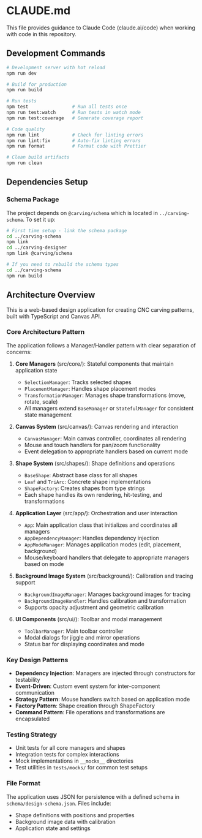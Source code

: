 # CLAUDE.md

This file provides guidance to Claude Code (claude.ai/code) when working with code in this repository.

## Development Commands

```bash
# Development server with hot reload
npm run dev

# Build for production
npm run build

# Run tests
npm test                # Run all tests once
npm run test:watch      # Run tests in watch mode
npm run test:coverage   # Generate coverage report

# Code quality
npm run lint            # Check for linting errors
npm run lint:fix        # Auto-fix linting errors
npm run format          # Format code with Prettier

# Clean build artifacts
npm run clean
```

## Dependencies Setup

### Schema Package

The project depends on `@carving/schema` which is located in `../carving-schema`. To set it up:

```bash
# First time setup - link the schema package
cd ../carving-schema
npm link
cd ../carving-designer
npm link @carving/schema

# If you need to rebuild the schema types
cd ../carving-schema
npm run build
```

## Architecture Overview

This is a web-based design application for creating CNC carving patterns, built with TypeScript and Canvas API.

### Core Architecture Pattern

The application follows a Manager/Handler pattern with clear separation of concerns:

1. **Core Managers** (src/core/): Stateful components that maintain application state

   - `SelectionManager`: Tracks selected shapes
   - `PlacementManager`: Handles shape placement modes
   - `TransformationManager`: Manages shape transformations (move, rotate, scale)
   - All managers extend `BaseManager` or `StatefulManager` for consistent state management

2. **Canvas System** (src/canvas/): Canvas rendering and interaction

   - `CanvasManager`: Main canvas controller, coordinates all rendering
   - Mouse and touch handlers for pan/zoom functionality
   - Event delegation to appropriate handlers based on current mode

3. **Shape System** (src/shapes/): Shape definitions and operations

   - `BaseShape`: Abstract base class for all shapes
   - `Leaf` and `TriArc`: Concrete shape implementations
   - `ShapeFactory`: Creates shapes from type strings
   - Each shape handles its own rendering, hit-testing, and transformations

4. **Application Layer** (src/app/): Orchestration and user interaction

   - `App`: Main application class that initializes and coordinates all managers
   - `AppDependencyManager`: Handles dependency injection
   - `AppModeManager`: Manages application modes (edit, placement, background)
   - Mouse/keyboard handlers that delegate to appropriate managers based on mode

5. **Background Image System** (src/background/): Calibration and tracing support

   - `BackgroundImageManager`: Manages background images for tracing
   - `BackgroundImageHandler`: Handles calibration and transformation
   - Supports opacity adjustment and geometric calibration

6. **UI Components** (src/ui/): Toolbar and modal management
   - `ToolbarManager`: Main toolbar controller
   - Modal dialogs for jiggle and mirror operations
   - Status bar for displaying coordinates and mode

### Key Design Patterns

- **Dependency Injection**: Managers are injected through constructors for testability
- **Event-Driven**: Custom event system for inter-component communication
- **Strategy Pattern**: Mouse handlers switch based on application mode
- **Factory Pattern**: Shape creation through ShapeFactory
- **Command Pattern**: File operations and transformations are encapsulated

### Testing Strategy

- Unit tests for all core managers and shapes
- Integration tests for complex interactions
- Mock implementations in `__mocks__` directories
- Test utilities in `tests/mocks/` for common test setups

### File Format

The application uses JSON for persistence with a defined schema in `schema/design-schema.json`. Files include:

- Shape definitions with positions and properties
- Background image data with calibration
- Application state and settings
